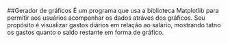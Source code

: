 ##Gerador de gráficos
É um programa que usa a biblioteca Matplotlib para permitir aos usuários acompanhar os dados atráves dos gráficos. Seu propósito é visualizar gastos diários em relação ao salário, mostrando tatno os gastos quanto o saldo restante em forma de gráfico.